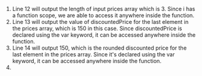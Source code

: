 1. Line 12 will output the length of input prices array which is 3. Since i has a function scope, we are able to access it anywhere inside the function.
2. Line 13 will output the value of discountedPrice for the last element in the prices array, which is 150 in this case. Since discountedPrice is declared using the var keyword, it can be accessed anywhere inside the function.
3. Line 14 will output 150, which is the rounded discounted price for the last element in the prices array. Since it's declared using the var keyword, it can be accessed anywhere inside the function.
4. 